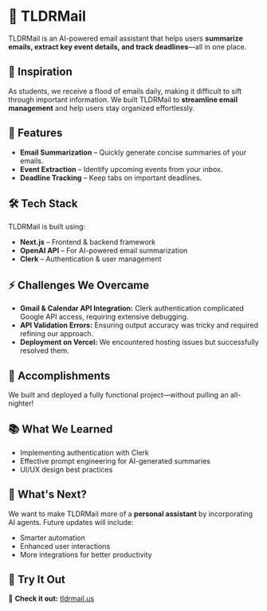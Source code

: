 # 📩 TLDRMail  

TLDRMail is an AI-powered email assistant that helps users **summarize emails, extract key event details, and track deadlines**—all in one place.  

## 🚀 Inspiration  
As students, we receive a flood of emails daily, making it difficult to sift through important information. We built TLDRMail to **streamline email management** and help users stay organized effortlessly.  

## 🔧 Features  
- **Email Summarization** – Quickly generate concise summaries of your emails.  
- **Event Extraction** – Identify upcoming events from your inbox.  
- **Deadline Tracking** – Keep tabs on important deadlines.  

## 🛠️ Tech Stack  
TLDRMail is built using:  
- **Next.js** – Frontend & backend framework  
- **OpenAI API** – For AI-powered email summarization  
- **Clerk** – Authentication & user management  

## ⚡ Challenges We Overcame  
- **Gmail & Calendar API Integration:** Clerk authentication complicated Google API access, requiring extensive debugging.  
- **API Validation Errors:** Ensuring output accuracy was tricky and required refining our approach.  
- **Deployment on Vercel:** We encountered hosting issues but successfully resolved them.  

## 🎉 Accomplishments  
We built and deployed a fully functional project—without pulling an all-nighter!  

## 📚 What We Learned  
- Implementing authentication with Clerk  
- Effective prompt engineering for AI-generated summaries  
- UI/UX design best practices  

## 🔮 What's Next?  
We want to make TLDRMail more of a **personal assistant** by incorporating AI agents. Future updates will include:  
- Smarter automation  
- Enhanced user interactions  
- More integrations for better productivity  

## 🚀 Try It Out  
🔗 **Check it out:** [tldrmail.us](https://tldrmail.us) 

